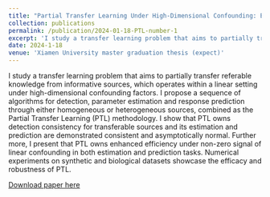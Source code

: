 ```yaml
---
title: "Partial Transfer Learning Under High-Dimensional Confounding: Estimation, Prediction, and Efficiency"
collection: publications
permalink: /publication/2024-01-18-PTL-number-1
excerpt: 'I study a transfer learning problem that aims to partially transfer referable knowledge from informative sources, which operates within a linear setting under high-dimensional confounding factors. I propose a sequence of algorithms for detection, parameter estimation and response prediction through either homogeneous or heterogeneous sources, combined as the Partial Transfer Learning (PTL) methodology. I show that PTL owns detection consistency for transferable sources and its estimation and prediction are demonstrated consistent and asymptotically normal. Further more, I present that PTL owns enhanced e ciency under non-zero signal of linear confounding in both estimation and prediction tasks. Numerical experiments on synthetic and biological datasets showcase the e cacy and robustness of PTL.'
date: 2024-1-18
venue: 'Xiamen University master graduation thesis (expect)'
---
```

I study a transfer learning problem that aims to partially transfer referable knowledge from informative sources, which operates within a linear setting under high-dimensional confounding factors. I propose a sequence of algorithms for detection, parameter estimation and response prediction through either homogeneous or heterogeneous sources, combined as the Partial Transfer Learning (PTL) methodology. I show that PTL owns detection consistency for transferable sources and its estimation and prediction are demonstrated consistent and asymptotically normal. Further more, I present that PTL owns enhanced efficiency under non-zero signal of linear confounding in both estimation and prediction tasks. Numerical experiments on synthetic and biological datasets showcase the efficacy and robustness of PTL.

[Download paper here](https://jackquu.github.io/JackQu.github.io/files/model20210805.pdf)
